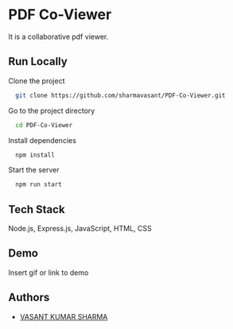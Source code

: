 
# PDF Co-Viewer

It is a collaborative pdf viewer.


## Run Locally

Clone the project

```bash
  git clone https://github.com/sharmavasant/PDF-Co-Viewer.git
```

Go to the project directory

```bash
  cd PDF-Co-Viewer
```

Install dependencies

```bash
  npm install
```

Start the server

```bash
  npm run start
```


## Tech Stack

Node.js, Express.js, JavaScript, HTML, CSS


## Demo

Insert gif or link to demo


## Authors

- [VASANT KUMAR SHARMA](https://www.github.com/sharmavasant)

